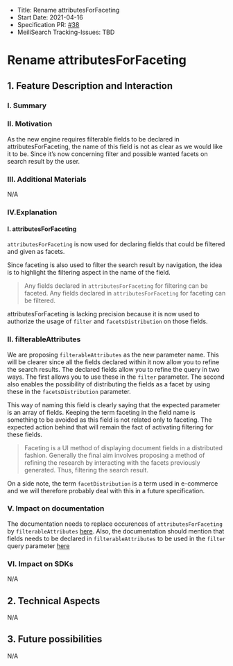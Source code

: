 - Title: Rename attributesForFaceting
- Start Date: 2021-04-16
- Specification PR: [#38](https://github.com/meilisearch/specifications/pull/38)
- MeiliSearch Tracking-Issues: TBD

# Rename attributesForFaceting

## 1. Feature Description and Interaction

### I. Summary

### II. Motivation

As the new engine requires filterable fields to be declared in attributesForFaceting, the name of this field is not as clear as we would like it to be. Since it’s now concerning filter and possible wanted facets on search result by the user.

### III. Additional Materials
N/A

### IV.Explanation

#### I. attributesForFaceting

`attributesForFaceting` is now used for declaring fields that could be filtered and given as facets.

Since faceting is also used to filter the search result by navigation, the idea is to highlight the filtering aspect in the name of the field.

> Any fields declared in `attributesForFaceting` for filtering can be faceted. Any fields declared in `attributesForFaceting` for faceting can be filtered.

attributesForFaceting is lacking precision because it is now used to authorize the usage of `filter` and `facetsDistribution` on those fields.

### II. filterableAttributes

We are proposing `filterableAttributes` as the new parameter name. This will be clearer since all the fields declared within it now allow you to refine the search results. The declared fields allow you to refine the query in two ways. The first allows you to use these in the `filter` parameter. The second also enables the possibility of distributing the fields as a facet by using these in the `facetsDistribution` parameter.

This way of naming this field is clearly saying that the expected parameter is an array of fields. Keeping the term faceting in the field name is something to be avoided as this field is not related only to faceting. The expected action behind that will remain the fact of activating filtering for these fields.

> Faceting is a UI method of displaying document fields in a distributed fashion. Generally the final aim involves proposing a method of refining the research by interacting with the facets previously generated. Thus, filtering the search result.

On a side note, the term `facetDistribution` is a term used in e-commerce and we will therefore probably deal with this in a future specification.

### V. Impact on documentation

The documentation needs to replace occurences of `attributesForFaceting` by `filterableAttributes` [here](https://docs.meilisearch.com/reference/features/faceted_search.html#filters-or-facets). Also, the documentation should mention that fields needs to be declared in `filterableAttributes` to be used in the `filter` query parameter [here](https://docs.meilisearch.com/reference/features/filtering.html#filtering)


### VI. Impact on SDKs
N/A

## 2. Technical Aspects
N/A

## 3. Future possibilities
N/A